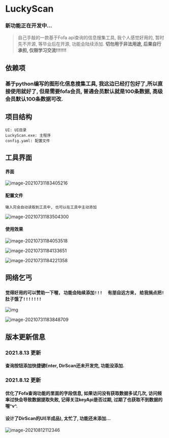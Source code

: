 # LuckyScan 
### 新功能正在开发中...

>   自己手敲的一款基于Fofa api查询的信息搜集工具,  我个人感觉好用的,  暂时先不开源, 等毕业后在开源, 功能会陆续添加.
>   **切勿用于非法用途, 后果自行承担, 仅限学习交流!!!!!!!**

## 依赖项

### 基于python编写的图形化信息搜集工具, 我这边已经打包好了,所以直接使用就好了, 但是需要fofa会员, 普通会员默认就是100条数据, 高级会员默认100条数据可改.

## 项目结构

```
UI: UI目录
LuckyScan.exe: 主程序
config.yaml: 配置文件
```

## 工具界面

#### 界面

![image-20210731183405216](images/image-20210731183405216.png)

#### 配置文件

`输入完会自动读取到工具中, 也可以在工具中主动添加`

![image-20210731183504300](images/image-20210731183504300.png)

#### 使用效果

![image-20210731184053518](images/使用1.png)

![image-20210731184133651](images/使用2.png)

![image-20210731184221358](images/使用3.png)

## 网络乞丐

### `觉得好用的可以赞助一下喔, 功能会陆续添加!!!  有朋自远方来, 给我捐点把! 肚子饿了!!!!!!!`

![img](images/表情.jpg)

![image-20210731183848709](images/收款.png)

## 版本更新信息

### 2021.8.13 更新

#### 查询按钮添加快捷键Enter, DirScan还未开发完, 功能没添加.

### 2021.8.12 更新
#### 			优化了Fofa查询功能的里面的字段信息, 如果访问没有获取数据多试几次, 访问频率过快会导致数据提取失败, 记得关注keyApi是否过期, 过期了也获取不到数据的喔^v^.

#### 			设计了DirScan的UI(半成品), 太忙了, 功能还未添加...
![image-20210812112346](images/2021.8.12.png)

